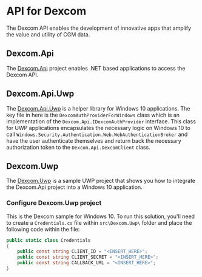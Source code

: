 # API for Dexcom
The Dexcom API enables the development of innovative apps that amplify the value and utility of CGM data. 

## Dexcom.Api
The [Dexcom.Api](src/Dexcom.Api) project enables .NET based applications to access the Dexcom API.

## Dexcom.Api.Uwp
The [Dexcom.Api.Uwp](src/Dexcom.Api.Uwp) is a helper library for Windows 10 applications. The key file in here is the `DexcomAuthProviderForWindows` class which is an implementation of the `Dexcom.Api.IDexcomAuthProvider` interface. This class for UWP applications encapsulates the necessary logic on Windows 10 to call `Windows.Security.Authentication.Web.WebAuthenticationBroker` and have the user authenticate themselves and return back the necessary authorization token to the `Dexcom.Api.DexcomClient` class.

## Dexcom.Uwp
The [Dexcom.Uwp](src/Dexcom.Uwp) is a sample UWP project that shows you how to integrate the Dexcom.Api project into a Windows 10 application.

### Configure Dexcom.Uwp project
This is the Dexcom sample for Windows 10. To run this solution, you'll need to create a `Credentials.cs` file within `src\Dexcom.Uwp\` folder and place the following code within the file:
```csharp
public static class Credentials
{
    public const string CLIENT_ID = "<INSERT_HERE>";
    public const string CLIENT_SECRET = "<INSERT_HERE>";
    public const string CALLBACK_URL = "<INSERT_HERE>";
}
```

